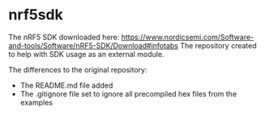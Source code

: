 # nrf5sdk
The nRF5 SDK downloaded here: https://www.nordicsemi.com/Software-and-tools/Software/nRF5-SDK/Download#infotabs
The repository created to help with SDK usage as an external module.

The differences to the original repository:
- The README.md file added
- The .gitignore file set to ignore all precompiled hex files from the examples
